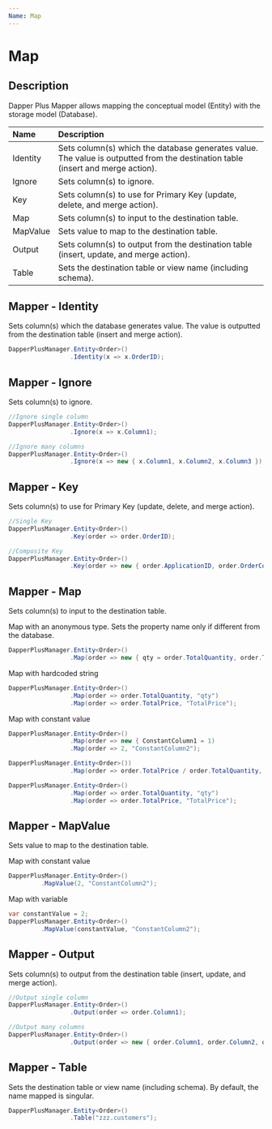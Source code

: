 ```yaml
---
Name: Map
---
```


# Map

## Description

Dapper Plus Mapper allows mapping the conceptual model (Entity) with the storage model (Database).


| Name	   | Description |
| :--------| :-----------|
|Identity	|Sets column(s) which the database generates value. The value is outputted from the destination table (insert and merge action).|
|Ignore	  |Sets column(s) to ignore.|
|Key	  |Sets column(s) to use for Primary Key (update, delete, and merge action).|
|Map	  |Sets column(s) to input to the destination table.|
|MapValue |Sets value to map to the destination table.|
|Output	  |Sets column(s) to output from the destination table (insert, update, and merge action).|
|Table	  |Sets the destination table or view name (including schema).|

## Mapper - Identity

Sets column(s) which the database generates value. The value is outputted from the destination table (insert and merge action).


```csharp
DapperPlusManager.Entity<Order>()
                 .Identity(x => x.OrderID);
```

## Mapper - Ignore

Sets column(s) to ignore.


```csharp
//Ignore single column
DapperPlusManager.Entity<Order>()
                 .Ignore(x => x.Column1);

//Ignore many columns
DapperPlusManager.Entity<Order>()
                 .Ignore(x => new { x.Column1, x.Column2, x.Column3 });
```

## Mapper - Key

Sets column(s) to use for Primary Key (update, delete, and merge action).


```csharp
//Single Key
DapperPlusManager.Entity<Order>()
                 .Key(order => order.OrderID);

//Composite Key
DapperPlusManager.Entity<Order>()
                 .Key(order => new { order.ApplicationID, order.OrderCode });
```

## Mapper - Map

Sets column(s) to input to the destination table. 

Map with an anonymous type. Sets the property name only if different from the database.


```csharp
DapperPlusManager.Entity<Order>()
                 .Map(order => new { qty = order.TotalQuantity, order.TotalPrice });
```

Map with hardcoded string


```csharp
DapperPlusManager.Entity<Order>()
                 .Map(order => order.TotalQuantity, "qty")
				 .Map(order => order.TotalPrice, "TotalPrice");
```

Map with constant value


```csharp
DapperPlusManager.Entity<Order>()
                 .Map(order => new { ConstantColumn1 = 1)
				 .Map(order => 2, "ConstantColumn2");
```


```csharp
DapperPlusManager.Entity<Order>())
                 .Map(order => order.TotalPrice / order.TotalQuantity, "AvgPrice2");

DapperPlusManager.Entity<Order>()
                 .Map(order => order.TotalQuantity, "qty")
				 .Map(order => order.TotalPrice, "TotalPrice");
```

## Mapper - MapValue
Sets value to map to the destination table.

Map with constant value


```csharp
DapperPlusManager.Entity<Order>()
		 .MapValue(2, "ConstantColumn2");
```

Map with variable


```csharp
var constantValue = 2;
DapperPlusManager.Entity<Order>()
		 .MapValue(constantValue, "ConstantColumn2");
```
	
## Mapper - Output

Sets column(s) to output from the destination table (insert, update, and merge action).


```csharp
//Output single column
DapperPlusManager.Entity<Order>()
                 .Output(order => order.Column1);

//Output many columns
DapperPlusManager.Entity<Order>()
                 .Output(order => new { order.Column1, order.Column2, order.Column3 });
```

## Mapper - Table

Sets the destination table or view name (including schema). By default, the name mapped is singular.


```csharp
DapperPlusManager.Entity<Order>()
                 .Table("zzz.customers");
```
